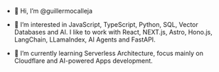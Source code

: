 - 👋 Hi, I’m @guillermocalleja
- 👀 I’m interested in JavaScript, TypeScript, Python, SQL, Vector Databases and AI. I like to work with React, NEXT.js, Astro, Hono.js, LangChain, LLamaIndex, AI Agents and FastAPI.

- 🌱 I’m currently learning Serverless Architecture, focus mainly on Cloudflare and AI-powered Apps development.
<!---
- 💞️ I’m looking to collaborate on ...
- 📫 How to reach me ...
--->
<!---
guillermocalleja/guillermocalleja is a ✨ special ✨ repository because its `README.md` (this file) appears on your GitHub profile.
You can click the Preview link to take a look at your changes.
--->
